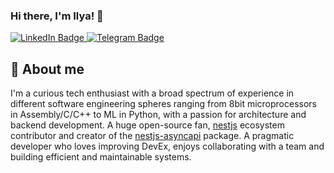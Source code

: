 ### Hi there, I'm Ilya! 👋

<div id="badges">
  <a href="https://www.linkedin.com/in/ilya-moroz/)">
    <img src="https://img.shields.io/badge/LinkedIn-blue?style=for-the-badge&logo=linkedin&logoColor=white" alt="LinkedIn Badge"/>
  </a>
  <a href="https://t.me/flamewow">
    <img src="https://img.shields.io/badge/Telegram-blue?style=for-the-badge&logo=twitter&logoColor=white" alt="Telegram Badge"/>
  </a>
</div>

## 🖖 About me
I'm a curious tech enthusiast with a broad spectrum of experience in different software engineering spheres ranging from 8bit microprocessors in Assembly/C/C++ to ML in Python, with a passion for architecture and backend development. A huge open-source fan, [nestjs](https://github.com/nestjs) ecosystem contributor and creator of the [nestjs-asyncapi](https://github.com/flamewow/nestjs-asyncapi) package. A pragmatic developer who loves improving DevEx, enjoys collaborating with a team and building efficient and maintainable systems.
